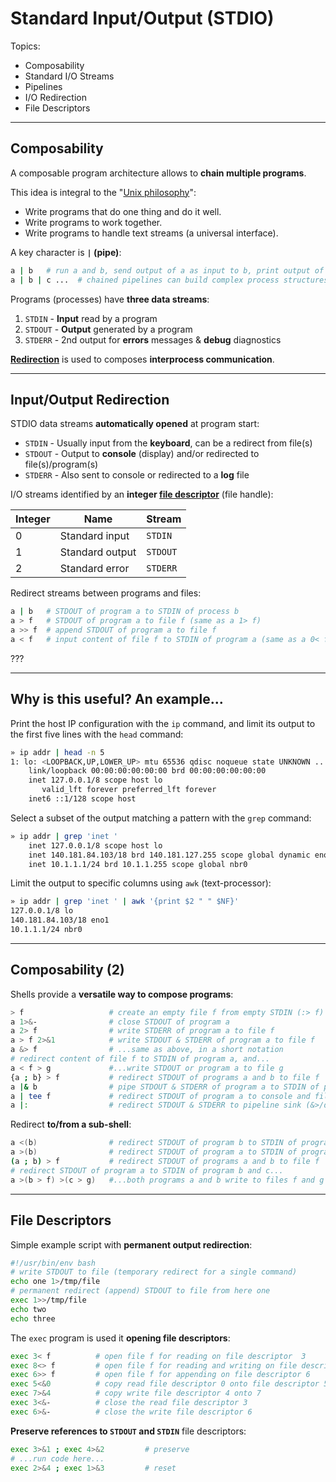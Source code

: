 # Standard Input/Output (STDIO)

Topics:

* Composability
* Standard I/O Streams
* Pipelines
* I/O Redirection
* File Descriptors

---

## Composability

A composable program architecture allows to **chain multiple programs**.

This idea is integral to the "[Unix philosophy][unp]":

* Write programs that do one thing and do it well.
* Write programs to work together.
* Write programs to handle text streams (a universal interface).

A key character is **`|` (pipe)**:

```bash
a | b   # run a and b, send output of a as input to b, print output of b
a | b | c ...  # chained pipelines can build complex process structures
```

Programs (processes) have **three data streams**:

1. `STDIN` - **Input** read by a program
2. `STDOUT` - **Output** generated by a program
3. `STDERR` - 2nd output for **errors** messages & **debug** diagnostics

**[Redirection][redir]** is used to composes **interprocess communication**.

[unp]: https://en.wikipedia.org/wiki/Unix_philosophy
[redir]: https://en.wikipedia.org/wiki/Redirection_(computing)

---

## Input/Output Redirection 


STDIO data streams **automatically opened** at program start:

* `STDIN`  - Usually input from the **keyboard**, can be a redirect from file(s)
* `STDOUT` - Output to **console** (display) and/or redirected to file(s)/program(s)
* `STDERR` - Also sent to console or redirected to a **log** file

I/O streams identified by an **integer [file descriptor][fld]** (file handle):

Integer    | Name            | Stream
-----------|-----------------|-----------------------
0          | Standard input  | `STDIN`
1          | Standard output | `STDOUT`
2          | Standard error  | `STDERR`

Redirect streams between programs and files:

```bash
a | b   # STDOUT of program a to STDIN of process b
a > f   # STDOUT of program a to file f (same as a 1> f)
a >> f  # append STDOUT of program a to file f
a < f   # input content of file f to STDIN of program a (same as a 0< f)
```

[fld]: https://en.wikipedia.org/wiki/File_descriptor

???

---

## Why is this useful? An example...


Print the host IP configuration with the `ip` command, and limit 
its output to the first five lines with the `head` command:

```bash
» ip addr | head -n 5 
1: lo: <LOOPBACK,UP,LOWER_UP> mtu 65536 qdisc noqueue state UNKNOWN ...
    link/loopback 00:00:00:00:00:00 brd 00:00:00:00:00:00
    inet 127.0.0.1/8 scope host lo
       valid_lft forever preferred_lft forever
    inet6 ::1/128 scope host
```

Select a subset of the output matching a pattern with the `grep` command:

```bash
» ip addr | grep 'inet '                 
    inet 127.0.0.1/8 scope host lo
    inet 140.181.84.103/18 brd 140.181.127.255 scope global dynamic eno1
    inet 10.1.1.1/24 brd 10.1.1.255 scope global nbr0
```

Limit the output to specific columns using `awk` (text-processor):

```bash
» ip addr | grep 'inet ' | awk '{print $2 " " $NF}'
127.0.0.1/8 lo
140.181.84.103/18 eno1
10.1.1.1/24 nbr0
```

---

## Composability (2)

Shells provide a **versatile way to compose programs**:

```bash
> f                   # create an empty file f from empty STDIN (:> f)
a 1>&-                # close STDOUT of program a
a 2> f                # write STDERR of program a to file f
a > f 2>&1            # write STDOUT & STDERR of program a to file f
a &> f                # ...same as above, in a short notation
# redirect content of file f to STDIN of program a, and...
a < f > g             #...write STDOUT or program a to file g  
{a ; b} > f           # redirect STDOUT of programs a and b to file f
a |& b                # pipe STDOUT & STDERR of program a to STDIN of program b
a | tee f             # redirect STDOUT of program a to console and file f
a |:                  # redirect STDOUT & STDERR to pipeline sink (&>/dev/null)
```

Redirect **to/from a sub-shell**:

```bash
a <(b)                # redirect STDOUT of program b to STDIN of program a
a >(b)                # redirect STDOUT of program a to STDIN of program b
(a ; b) > f           # redirect STDOUT of programs a and b to file f
# redirect STDOUT of program a to STDIN of program b and c...
a >(b > f) >(c > g)   #...both programs a and b write to files f and g
```



---

## File Descriptors

Simple example script with **permanent output redirection**:


```bash
#!/usr/bin/env bash
# write STDOUT to file (temporary redirect for a single command)
echo one 1>/tmp/file
# permanent redirect (append) STDOUT to file from here one
exec 1>>/tmp/file
echo two
echo three
```

The `exec` program is used it **opening file descriptors**:

```bash
exec 3< f          # open file f for reading on file descriptor  3
exec 8<> f         # open file f for reading and writing on file descriptor 8
exec 6>> f         # open file f for appending on file descriptor 6
exec 5<&0          # copy read file descriptor 0 onto file descriptor 5
exec 7>&4          # copy write file descriptor 4 onto 7
exec 3<&-          # close the read file descriptor 3
exec 6>&-          # close the write file descriptor 6
```

**Preserve references to `STDOUT` and `STDIN`** file descriptors:

```bash
exec 3>&1 ; exec 4>&2         # preserve
# ...run code here...
exec 2>&4 ; exec 1>&3         # reset
```
